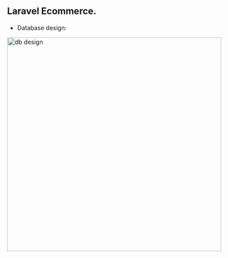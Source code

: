 ## Laravel Ecommerce.

- Database design:
<img src="https://dbshostedfiles.s3.us-west-2.amazonaws.com/dsa/erd_ecommerce_database.png" width=500 height=500 alt="db design" />
